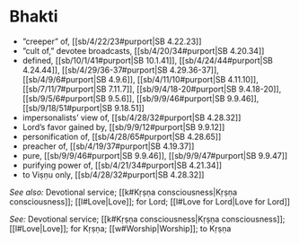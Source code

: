 # Bhakti

* ”creeper” of, [[sb/4/22/23#purport|SB 4.22.23]]
* ”cult of,” devotee broadcasts, [[sb/4/20/34#purport|SB 4.20.34]]
* defined, [[sb/10/1/41#purport|SB 10.1.41]], [[sb/4/24/44#purport|SB 4.24.44]], [[sb/4/29/36-37#purport|SB 4.29.36-37]], [[sb/4/9/6#purport|SB 4.9.6]], [[sb/4/11/10#purport|SB 4.11.10]], [[sb/7/11/7#purport|SB 7.11.7]], [[sb/9/4/18-20#purport|SB 9.4.18-20]], [[sb/9/5/6#purport|SB 9.5.6]], [[sb/9/9/46#purport|SB 9.9.46]], [[sb/9/18/51#purport|SB 9.18.51]]
* impersonalists’ view of, [[sb/4/28/32#purport|SB 4.28.32]]
* Lord’s favor gained by, [[sb/9/9/12#purport|SB 9.9.12]]
* personification of, [[sb/4/28/65#purport|SB 4.28.65]]
* preacher of, [[sb/4/19/37#purport|SB 4.19.37]]
* pure, [[sb/9/9/46#purport|SB 9.9.46]], [[sb/9/9/47#purport|SB 9.9.47]]
* purifying power of, [[sb/4/21/34#purport|SB 4.21.34]]
* to Viṣṇu only, [[sb/4/28/32#purport|SB 4.28.32]]

*See also:* Devotional service; [[k#Kṛṣṇa consciousness|Kṛṣṇa consciousness]]; [[l#Love|Love]]; for Lord; [[l#Love for Lord|Love for Lord]]

*See:* Devotional service; [[k#Kṛṣṇa consciousness|Kṛṣṇa consciousness]]; [[l#Love|Love]]; for Kṛṣṇa; [[w#Worship|Worship]]; to Kṛṣṇa
